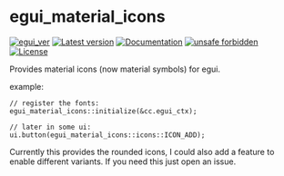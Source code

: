 # egui_material_icons

[![egui_ver](https://img.shields.io/badge/egui-0.29-blue)](https://github.com/emilk/egui)
[![Latest version](https://img.shields.io/crates/v/egui_material_icons.svg)](https://crates.io/crates/egui_material_icons)
[![Documentation](https://docs.rs/egui_material_icons/badge.svg)](https://docs.rs/egui_material_icons)
[![unsafe forbidden](https://img.shields.io/badge/unsafe-forbidden-success.svg)](https://github.com/rust-secure-code/safety-dance/)
[![License](https://img.shields.io/crates/l/egui_material_icons.svg)](https://crates.io/crates/egui_material_icons)


[content]:<>

Provides material icons (now material symbols) for egui.

example:

```
// register the fonts:
egui_material_icons::initialize(&cc.egui_ctx);

// later in some ui:
ui.button(egui_material_icons::icons::ICON_ADD);
```

Currently this provides the rounded icons, I could also add a feature to enable different variants.
If you need this just open an issue.

